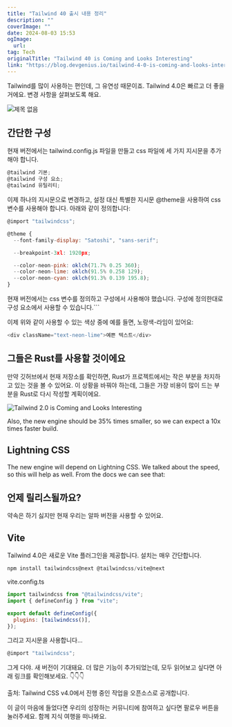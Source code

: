 ```yaml
---
title: "Tailwind 40 출시 내용 정리"
description: ""
coverImage: ""
date: 2024-08-03 15:53
ogImage: 
  url: 
tag: Tech
originalTitle: "Tailwind 40 is Coming and Looks Interesting"
link: "https://blog.devgenius.io/tailwind-4-0-is-coming-and-looks-interesting-8534f66dcab3"
---
```




Tailwind를 많이 사용하는 편인데, 그 유연성 때문이죠. Tailwind 4.0은 빠르고 더 좋을 거에요. 변경 사항을 살펴보도록 해요.

![제목 없음](/assets/img/Tailwind40isComingandLooksInteresting_0.png)

## 간단한 구성

현재 버전에서는 tailwind.config.js 파일을 만들고 css 파일에 세 가지 지시문을 추가해야 합니다.

<div class="content-ad"></div>

```js
@tailwind 기본;
@tailwind 구성 요소;
@tailwind 유틸리티;
```

이제 하나의 지시문으로 변경하고, 설정 대신 특별한 지시문 @theme을 사용하여 css 변수를 사용해야 합니다. 아래와 같이 정의합니다:

```js
@import "tailwindcss";

@theme {
  --font-family-display: "Satoshi", "sans-serif";

  --breakpoint-3xl: 1920px;

  --color-neon-pink: oklch(71.7% 0.25 360);
  --color-neon-lime: oklch(91.5% 0.258 129);
  --color-neon-cyan: oklch(91.3% 0.139 195.8);
}
```

현재 버전에서는 css 변수를 정의하고 구성에서 사용해야 했습니다. 구성에 정의한대로 구성 요소에서 사용할 수 있습니다.```

<div class="content-ad"></div>

이제 위와 같이 사용할 수 있는 색상 중에 예를 들면, 노랑색-라임이 있어요:

```js
<div className="text-neon-lime">예쁜 텍스트</div>
```

## 그들은 Rust를 사용할 것이에요

만약 깃허브에서 현재 저장소를 확인하면, Rust가 프로젝트에서는 작은 부분을 차지하고 있는 것을 볼 수 있어요. 이 상황을 바꿔야 하는데, 그들은 가장 비용이 많이 드는 부분을 Rust로 다시 작성할 계획이에요.

<div class="content-ad"></div>

![Tailwind 2.0 is Coming and Looks Interesting](/assets/img/Tailwind40isComingandLooksInteresting_1.png)

Also, the new engine should be 35% times smaller, so we can expect a 10x times faster build.

## Lightning CSS

The new engine will depend on Lightning CSS. We talked about the speed, so this will help as well. From the docs we can see that:

<div class="content-ad"></div>

## 언제 릴리스될까요?

약속은 하기 싫지만 현재 우리는 알파 버전을 사용할 수 있어요.

## Vite

Tailwind 4.0은 새로운 Vite 플러그인을 제공합니다. 설치는 매우 간단합니다.

<div class="content-ad"></div>

```js
npm install tailwindcss@next @tailwindcss/vite@next
```

vite.config.ts

```js
import tailwindcss from "@tailwindcss/vite";
import { defineConfig } from "vite";

export default defineConfig({
  plugins: [tailwindcss()],
});
```

그리고 지시문을 사용합니다...

<div class="content-ad"></div>

```js
@import "tailwindcss";
```

그게 다야. 새 버전이 기대돼요. 더 많은 기능이 추가되었는데, 모두 읽어보고 싶다면 아래 링크를 확인해보세요. 👇👇👇

출처: Tailwind CSS v4.0에서 진행 중인 작업을 오픈소스로 공개합니다.

이 글이 마음에 들었다면 우리의 성장하는 커뮤니티에 참여하고 싶다면 팔로우 버튼을 눌러주세요. 함께 지식 여행을 떠나봐요.

<div class="content-ad"></div>

